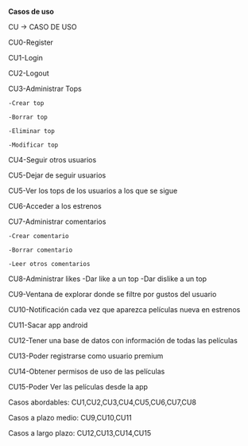 **Casos de uso**

CU -> CASO DE USO

CU0-Register

CU1-Login

CU2-Logout

CU3-Administrar Tops

	-Crear top
	
	-Borrar top
	
	-Eliminar top
	
	-Modificar top
	
CU4-Seguir otros usuarios 

CU5-Dejar de seguir usuarios

CU5-Ver los tops de los usuarios a los que se sigue

CU6-Acceder a los estrenos 

CU7-Administrar comentarios

	-Crear comentario
	
	-Borrar comentario
	
	-Leer otros comentarios
	
CU8-Administrar likes
	-Dar like a un top
	-Dar dislike a un top
	
CU9-Ventana de explorar donde se filtre por gustos del usuario

CU10-Notificación cada vez que aparezca películas nueva en estrenos

CU11-Sacar app android

CU12-Tener una base de datos con información de todas las películas

CU13-Poder registrarse como usuario premium

CU14-Obtener permisos de uso de las películas

CU15-Poder Ver las películas desde la app


Casos abordables: CU1,CU2,CU3,CU4,CU5,CU6,CU7,CU8

Casos a plazo medio: CU9,CU10,CU11

Casos a largo plazo: CU12,CU13,CU14,CU15
